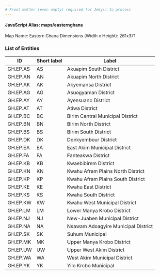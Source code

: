 ```yaml
---
# Front matter (even empty) required for Jekyll to process
---
```


#### JavaScript Alias: maps/easternghana

Map Name: Eastern Ghana
Dimensions (Width x Height): 261x371

### List of Entities

| ID       | Short label | Label                               |
| -------- | ----------- | ----------------------------------- |
| GH.EP.AS | AS          | Akuapim South District              |
| GH.EP.AN | AN          | Akuapim North District              |
| GH.EP.AK | AK          | Akyemansa District                  |
| GH.EP.AG | AG          | Asuogyaman District                 |
| GH.EP.AY | AY          | Ayensuano District                  |
| GH.EP.AT | AT          | Atiwa District                      |
| GH.EP.BC | BC          | Birim Central Municipal District    |
| GH.EP.BN | BN          | Birim North District                |
| GH.EP.BS | BS          | Birim South District                |
| GH.EP.DK | DK          | Denkyembour District                |
| GH.EP.EA | EA          | East Akim Municipal District        |
| GH.EP.FA | FA          | Fanteakwa District                  |
| GH.EP.KB | KB          | Kwaebibirem District                |
| GH.EP.KN | KN          | Kwahu Afram Plains North District   |
| GH.EP.KP | KP          | Kwahu Afram Plains South District   |
| GH.EP.KE | KE          | Kwahu East District                 |
| GH.EP.KS | KS          | Kwahu South District                |
| GH.EP.KW | KW          | Kwahu West Municipal District       |
| GH.EP.LM | LM          | Lower Manya Krobo District          |
| GH.EP.NJ | NJ          | New-Juaben Municipal District       |
| GH.EP.NA | NA          | Nsawam Adoagyire Municipal District |
| GH.EP.SK | SK          | Suhum Municipal                     |
| GH.EP.MK | MK          | Upper Manya Krobo District          |
| GH.EP.UW | UW          | Upper West Akim District            |
| GH.EP.WA | WA          | West Akim Municipal District        |
| GH.EP.YK | YK          | Yilo Krobo Municipal                |
